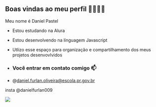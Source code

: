 ## Boas vindas ao meu perfil 🔨🐹🍟🌭

Meu nome é Daniel Pastel

- Estou estudando na Alura
- Estou desenvolvendo na línguagem Javascript
- Utlizo esse espaço para organização e compartilhamento dos meus projetos desenvovlvidos

- ### Você entrar em contato comigo 📫

- @daniel.furlan.oliveira@escola.pr.gov.br

 insta @danielfurlan009

![](https://media1.tenor.com/m/qsqwmV7R_-oAAAAd/kung-fu-black-guy.gif)


